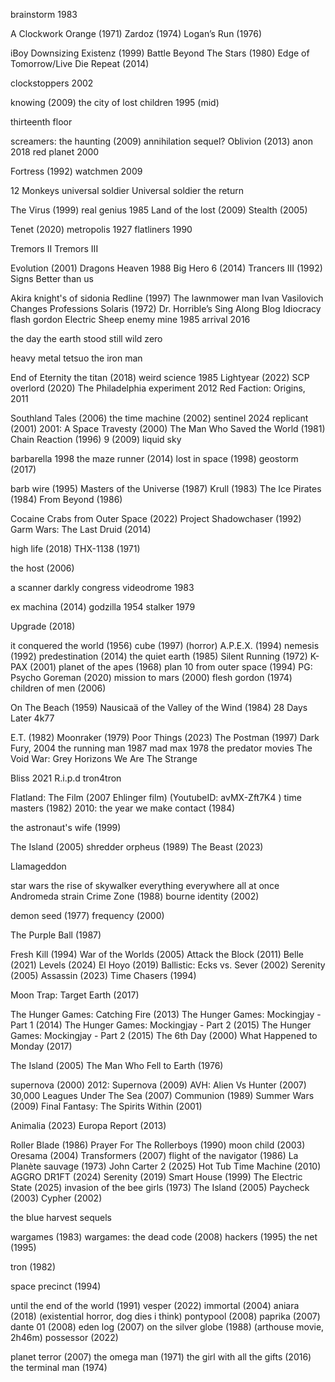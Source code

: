 brainstorm 1983

A Clockwork Orange (1971)
Zardoz (1974)
Logan’s Run (1976)

iBoy
Downsizing
Existenz (1999)
Battle Beyond The Stars (1980)
Edge of Tomorrow/Live Die Repeat (2014)


clockstoppers 2002

knowing (2009)
the city of lost children 1995 (mid)

thirteenth floor

screamers: the haunting (2009)
annihilation sequel?
Oblivion (2013)
anon 2018
red planet 2000

Fortress (1992)
watchmen 2009

12 Monkeys
universal soldier
Universal soldier the return

The Virus (1999)
real genius 1985
Land of the lost (2009)
Stealth (2005)

Tenet (2020)
metropolis 1927
flatliners 1990

Tremors II
Tremors III

Evolution (2001)
Dragons Heaven 1988
Big Hero 6 (2014)
Trancers III (1992)
Signs
Better than us

Akira
knight's of sidonia
Redline (1997)
The lawnmower man
Ivan Vasilovich Changes Professions
Solaris (1972)
Dr. Horrible’s Sing Along Blog
Idiocracy
flash gordon
Electric Sheep
enemy mine 1985
arrival 2016


the day the earth stood still
wild zero

heavy metal
tetsuo the iron man

End of Eternity
the titan (2018)
weird science 1985
Lightyear (2022)
SCP overlord (2020)
The Philadelphia experiment 2012
Red Faction: Origins, 2011

Southland Tales (2006)
the time machine (2002)
sentinel 2024
replicant (2001)
2001: A Space Travesty (2000)
The Man Who Saved the World (1981)
Chain Reaction (1996)
9 (2009)
liquid sky

barbarella 1998
the maze runner (2014)
lost in space (1998)
geostorm (2017)

barb wire (1995)
Masters of the Universe (1987)
Krull (1983)
The Ice Pirates (1984)
From Beyond (1986)


Cocaine Crabs from Outer Space (2022)
Project Shadowchaser (1992)
Garm Wars: The Last Druid (2014)

high life (2018)
THX-1138 (1971)

the host (2006)

a scanner darkly
congress
videodrome 1983

ex machina (2014)
godzilla 1954
stalker 1979

Upgrade (2018)

it conquered the world (1956)
cube (1997) (horror)
A.P.E.X. (1994)
nemesis (1992)
predestination (2014)
the quiet earth (1985)
Silent Running (1972)
K-PAX (2001)
planet of the apes (1968)
plan 10 from outer space (1994)
PG: Psycho Goreman (2020)
mission to mars (2000)
flesh gordon (1974)
children of men (2006)

On The Beach (1959)
Nausicaä of the Valley of the Wind (1984)
28 Days Later
4k77

E.T. (1982)
Moonraker (1979)
Poor Things (2023)
The Postman (1997)
Dark Fury, 2004
the running man 1987
mad max 1978
the predator movies
The Void War: Grey Horizons
We Are The Strange

Bliss 2021
R.i.p.d
tron4tron

Flatland: The Film (2007 Ehlinger film) (YoutubeID: avMX-Zft7K4 )
time masters (1982)
2010: the year we make contact (1984)

the astronaut's wife (1999)

The Island (2005)
shredder orpheus (1989)
The Beast (2023)

Llamageddon

star wars the rise of skywalker
everything everywhere all at once
Andromeda strain
Crime Zone (1988)
bourne identity (2002)

demon seed (1977)
frequency (2000)

The Purple Ball (1987)

Fresh Kill (1994)
War of the Worlds (2005)
Attack the Block (2011)
Belle (2021)
Levels (2024)
El Hoyo (2019)
Ballistic: Ecks vs. Sever (2002)
Serenity (2005)
Assassin (2023)
Time Chasers (1994)

Moon Trap: Target Earth (2017)

The Hunger Games: Catching Fire (2013)
The Hunger Games: Mockingjay - Part 1 (2014)
The Hunger Games: Mockingjay - Part 2 (2015)
The Hunger Games: Mockingjay - Part 2 (2015)
The 6th Day (2000)
What Happened to Monday (2017)

The Island (2005)
The Man Who Fell to Earth (1976)

supernova (2000)
2012: Supernova (2009)
AVH: Alien Vs Hunter (2007)
30,000 Leagues Under The Sea (2007)
Communion (1989)
Summer Wars (2009)
Final Fantasy: The Spirits Within (2001)

Animalia (2023)
Europa Report (2013)

Roller Blade (1986)
Prayer For The Rollerboys (1990)
moon child (2003)
Oresama (2004)
Transformers (2007)
flight of the navigator (1986)
La Planète sauvage (1973)
John Carter 2 (2025)
Hot Tub Time Machine (2010)
AGGRO DR1FT (2024)
Serenity (2019)
Smart House (1999)
The Electric State (2025)
invasion of the bee girls (1973)
The Island (2005)
Paycheck (2003)
Cypher (2002)

the blue harvest sequels

wargames (1983)
wargames: the dead code (2008)
hackers (1995)
the net (1995)

tron (1982)

space precinct (1994)

until the end of the world (1991)
vesper (2022)
immortal (2004)
aniara (2018) (existential horror, dog dies i think)
pontypool (2008)
paprika (2007)
dante 01 (2008)
eden log (2007)
on the silver globe (1988) (arthouse movie, 2h46m)
possessor (2022)

planet terror (2007)
the omega man (1971)
the girl with all the gifts (2016)
the terminal man (1974)

